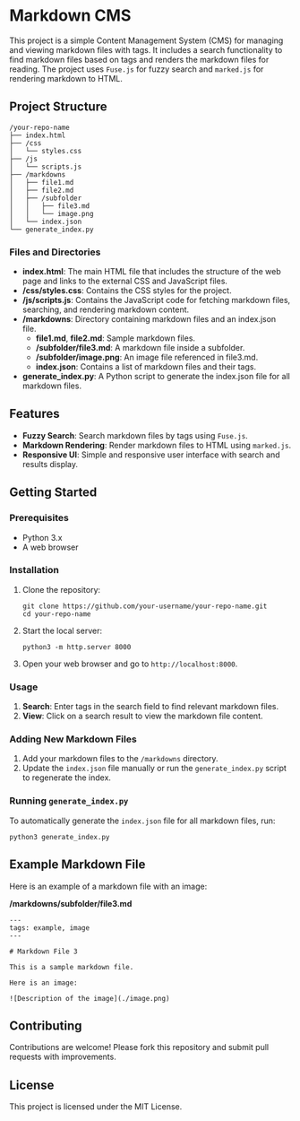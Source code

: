 # Markdown CMS

This project is a simple Content Management System (CMS) for managing and viewing markdown files with tags. It includes a search functionality to find markdown files based on tags and renders the markdown files for reading. The project uses `Fuse.js` for fuzzy search and `marked.js` for rendering markdown to HTML.

## Project Structure

```
/your-repo-name
├── index.html
├── /css
│   └── styles.css
├── /js
│   └── scripts.js
├── /markdowns
│   ├── file1.md
│   ├── file2.md
│   ├── /subfolder
│   │   ├── file3.md
│   │   └── image.png
│   └── index.json
└── generate_index.py
```

### Files and Directories

- **index.html**: The main HTML file that includes the structure of the web page and links to the external CSS and JavaScript files.
- **/css/styles.css**: Contains the CSS styles for the project.
- **/js/scripts.js**: Contains the JavaScript code for fetching markdown files, searching, and rendering markdown content.
- **/markdowns**: Directory containing markdown files and an index.json file.
  - **file1.md**, **file2.md**: Sample markdown files.
  - **/subfolder/file3.md**: A markdown file inside a subfolder.
  - **/subfolder/image.png**: An image file referenced in file3.md.
  - **index.json**: Contains a list of markdown files and their tags.
- **generate_index.py**: A Python script to generate the index.json file for all markdown files.

## Features

- **Fuzzy Search**: Search markdown files by tags using `Fuse.js`.
- **Markdown Rendering**: Render markdown files to HTML using `marked.js`.
- **Responsive UI**: Simple and responsive user interface with search and results display.

## Getting Started

### Prerequisites

- Python 3.x
- A web browser

### Installation

1. Clone the repository:
   ```
   git clone https://github.com/your-username/your-repo-name.git
   cd your-repo-name
   ```

2. Start the local server:
   ```
   python3 -m http.server 8000
   ```

3. Open your web browser and go to `http://localhost:8000`.

### Usage

1. **Search**: Enter tags in the search field to find relevant markdown files.
2. **View**: Click on a search result to view the markdown file content.

### Adding New Markdown Files

1. Add your markdown files to the `/markdowns` directory.
2. Update the `index.json` file manually or run the `generate_index.py` script to regenerate the index.

### Running `generate_index.py`

To automatically generate the `index.json` file for all markdown files, run:
```
python3 generate_index.py
```

## Example Markdown File

Here is an example of a markdown file with an image:

**/markdowns/subfolder/file3.md**
```
---
tags: example, image
---

# Markdown File 3

This is a sample markdown file.

Here is an image:

![Description of the image](./image.png)
```

## Contributing

Contributions are welcome! Please fork this repository and submit pull requests with improvements.

## License

This project is licensed under the MIT License.
